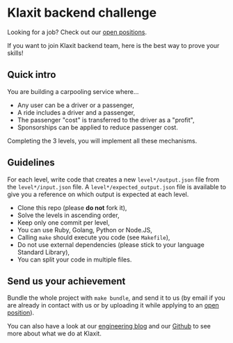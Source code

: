 # Klaxit backend challenge

Looking for a job? Check out our [open positions](https://klaxit.workable.com).

If you want to join Klaxit backend team, here is the best way to prove your skills!

## Quick intro

You are building a carpooling service where...

- Any user can be a driver or a passenger,
- A ride includes a driver and a passenger,
- The passenger "cost" is transferred to the driver as a "profit",
- Sponsorships can be applied to reduce passenger cost.

Completing the 3 levels, you will implement all these mechanisms.

## Guidelines

For each level, write code that creates a new `level*/output.json` file from the `level*/input.json` file. A `level*/expected_output.json` file is available to give you a reference on which output is expected at each level.

- Clone this repo (please **do not** fork it),
- Solve the levels in ascending order,
- Keep only one commit per level,
- You can use Ruby, Golang, Python or Node.JS,
- Calling `make` should execute you code (see `Makefile`),
- Do not use external dependencies (please stick to your language Standard Library),
- You can split your code in multiple files.

## Send us your achievement

Bundle the whole project with `make bundle`, and send it to us (by email if you are already in contact with us or by uploading it while applying to an [open position](https://klaxit.workable.com)).

You can also have a look at our [engineering blog](https://medium.com/klaxit-techblog) and our [Github](https://github.com/klaxit?type=source) to see more about what we do at Klaxit.
